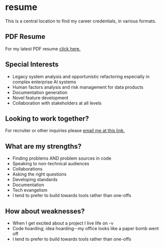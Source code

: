 # resume

This is a central location to find my career credentials, in various formats. 


## PDF Resume

For my latest PDF resume [click here.](https://github.com/eksoward/resume/blob/master/docs/eksoward-resume.pdf)

## Special Interests

- Legacy system analysis and opportunistic refactoring especially in complex enterprise AI systems
- Human factors analysis and risk management for data products
- Documentation generation
- Novel feature development
- Collaboration with stakeholders at all levels


## Looking to work together? 

For recruiter or other inquiries please [email me at this link.](mailto:eksoward@gmail.com?subject=Found%20on%20github:%20Looking%20to%20collaborate)


## What are my strengths? 

- Finding problems AND problem sources in code
- Speaking to non-technical audiences
- Collaborations
- Asking the right questions
- Developing standards
- Documentation
- Tech evangelism
- I tend to prefer to build towards tools rather than one-offs 


## How about weaknesses?

- When I get excited about a project I live life on -v
- Code hoarding; idea hoarding--my office looks like a paper bomb went off
- I tend to prefer to build towards tools rather than one-offs 


